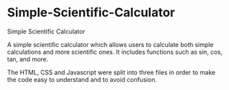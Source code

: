 # Simple-Scientific-Calculator
Simple Scientific Calculator

A simple scientific calculator which allows users to calculate both simple calculations and more scientific ones. It includes functions
such as sin, cos, tan, and more. 

The HTML, CSS and Javascript were split into three files in order to make the code easy to understand and to avoid confusion. 
